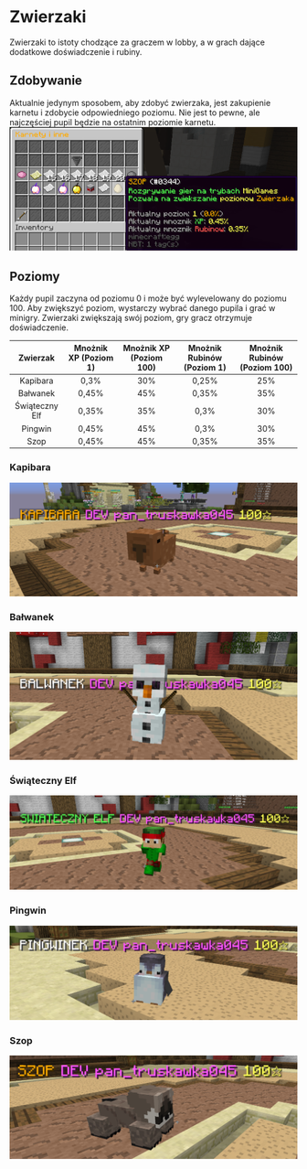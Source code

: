 # Zwierzaki

Zwierzaki to istoty chodzące za graczem w lobby, a w grach dające dodatkowe doświadczenie i rubiny.


## Zdobywanie
Aktualnie jedynym sposobem, aby zdobyć zwierzaka, jest zakupienie karnetu i zdobycie odpowiedniego poziomu.
Nie jest to pewne, ale najczęściej pupil będzie na ostatnim poziomie karnetu.
![Zdobywanie pupila](/assets/pets/obtaining-pet.png)

## Poziomy
Każdy pupil zaczyna od poziomu 0 i może być wylevelowany do poziomu 100. Aby zwiększyć poziom, wystarczy wybrać danego pupila i grać w minigry.
Zwierzaki zwiększają swój poziom, gry gracz otrzymuje doświadczenie.

|  **Zwierzak**  | **Mnożnik XP** (Poziom 1) | **Mnożnik XP** (Poziom 100) | **Mnożnik Rubinów** (Poziom 1) | **Mnożnik Rubinów** (Poziom 100) |
|:--------------:|:-------------------------:|:---------------------------:|:------------------------------:|:--------------------------------:|
|    Kapibara    |           0,3%            |             30%             |             0,25%              |               25%                |
|    Bałwanek    |           0,45%           |             45%             |             0,35%              |               35%                |
| Świąteczny Elf |           0,35%           |             35%             |              0,3%              |               30%                |
|    Pingwin     |           0,45%           |             45%             |              0,3%              |               30%                |
|      Szop      |           0,45%           |             45%             |             0,35%              |               35%                |

### Kapibara
![Kapibara](/assets/pets/pet-0.png)

### Bałwanek
![Bałwanek](/assets/pets/pet-1.png)

### Świąteczny Elf
![Świąteczny Elf](/assets/pets/pet-2.png)

### Pingwin
![Pingwin](/assets/pets/pet-3.png)

### Szop
![Szop](/assets/pets/pet-4.png)
